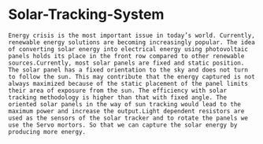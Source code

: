 # Solar-Tracking-System
    Energy crisis is the most important issue in today’s world. Currently, renewable energy solutions are becoming increasingly popular. The idea of converting solar energy into electrical energy using photovoltaic panels holds its place in the front row compared to other renewable sources.Currently, most solar panels are fixed and static position. The solar panel has a fixed orientation to the sky and does not turn to follow the sun. This may contribute that the energy captured is not always maximized because of the static placement of the panel limits their area of exposure from the sun. The efficiency with solar tracking methodology is higher than that with fixed angle. The oriented solar panels in the way of sun tracking would lead to the maximum power and increase the output.Light dependent resistors are used as the sensors of the solar tracker and to rotate the panels we use the Servo mortors. So that we can capture the solar energy by producing more energy.
